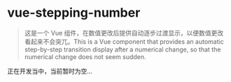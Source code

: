 # vue-stepping-number

> 这是一个 Vue 组件，在数值更改后提供自动逐步过渡显示，以便数值更改看起来不会突兀。This is a Vue component that provides an automatic step-by-step transition display after a numerical change, so that the numerical change does not seem sudden.

正在开发当中，当前暂时为空...

